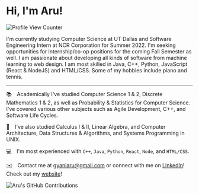 # Hi, I'm Aru! 
![Profile View Counter](https://komarev.com/ghpvc/?username=AruGyani&color=blue&label=Profile+Views)

I'm currently studying Computer Science at UT Dallas and Software Engineering Intern at NCR Corporation for Summer 2022. I'm seeking opportunities for internship/co-op positions for the coming Fall Semester as well. I am passionate about developing all kinds of software from machine learning to web design. I am most skilled in Java, C++, Python, JavaScript (React & NodeJS) and HTML/CSS.
Some of my hobbies include piano and tennis.

---

📚 Academically I've studied Computer Science 1 & 2, Discrete Mathematics 1 & 2, as well as Probability & Statistics for Computer Science. I've covered various other subjects such as Agile Development, C++, and Software Life Cycles.

📘 I've also studied Calculus I & II, Linear Algebra, and Computer Architecture, Data Structures & Algorithms, and Systems Programming in UNIX.

💻 I'm most experienced with `C++`, `Java`, `Python`, `React`, `Node`, and `HTML/CSS`.  

✉️ Contact me at gyaniaru@gmail.com or connect with me on [LinkedIn](https://www.linkedin.com/in/arugyani)! Check out my [website](https://aru.gyani.com)!

![Aru's GitHub Contributions](https://github-readme-stats.vercel.app/api?username=AruGyani&show_icons=true&hide_border=true&count_private=true&hide=stars)
